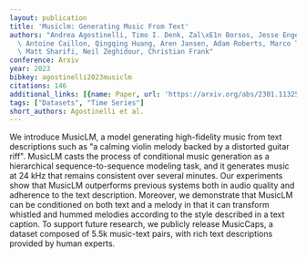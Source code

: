 ```yaml
---
layout: publication
title: 'Musiclm: Generating Music From Text'
authors: "Andrea Agostinelli, Timo I. Denk, Zal\xE1n Borsos, Jesse Engel, Mauro Verzetti,\
  \ Antoine Caillon, Qingqing Huang, Aren Jansen, Adam Roberts, Marco Tagliasacchi,\
  \ Matt Sharifi, Neil Zeghidour, Christian Frank"
conference: Arxiv
year: 2023
bibkey: agostinelli2023musiclm
citations: 146
additional_links: [{name: Paper, url: 'https://arxiv.org/abs/2301.11325'}]
tags: ["Datasets", "Time Series"]
short_authors: Agostinelli et al.
---
```

We introduce MusicLM, a model generating high-fidelity music from text
descriptions such as "a calming violin melody backed by a distorted guitar
riff". MusicLM casts the process of conditional music generation as a
hierarchical sequence-to-sequence modeling task, and it generates music at 24
kHz that remains consistent over several minutes. Our experiments show that
MusicLM outperforms previous systems both in audio quality and adherence to the
text description. Moreover, we demonstrate that MusicLM can be conditioned on
both text and a melody in that it can transform whistled and hummed melodies
according to the style described in a text caption. To support future research,
we publicly release MusicCaps, a dataset composed of 5.5k music-text pairs,
with rich text descriptions provided by human experts.